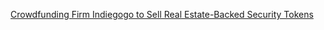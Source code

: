 [Crowdfunding Firm Indiegogo to Sell Real Estate-Backed Security Tokens](https://cointelegraph.com/news/crowdfunding-firm-indiegogo-to-sell-real-estate-backed-security-tokens)
